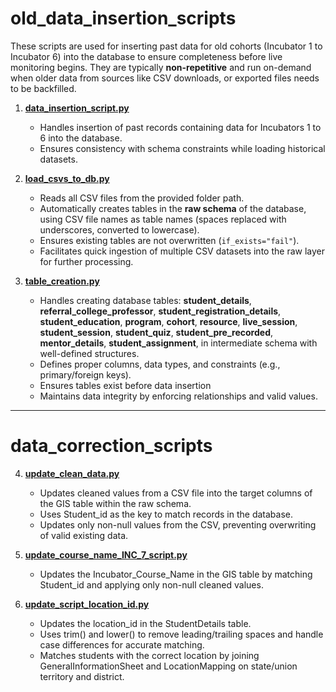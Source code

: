 # old_data_insertion_scripts

These scripts are used for inserting past data for old cohorts (Incubator 1 to Incubator 6) into the database to ensure completeness before live monitoring begins. They are typically **non-repetitive** and run on-demand when older data from sources like CSV downloads, or exported files needs to be backfilled.

1. **[data\_insertion\_script.py](https://github.com/VigyanShaala-Tech/deployment_scripts/blob/main/old_data_insertion_scripts/data_insertion_script.py)**

   * Handles insertion of past records containing data for Incubators 1 to 6 into the database.
   * Ensures consistency with schema constraints while loading historical datasets.

2. **[load\_csvs\_to\_db.py](https://github.com/VigyanShaala-Tech/deployment_scripts/blob/main/old_data_insertion_scripts/load_csvs_to_db.py)**

    * Reads all CSV files from the provided folder path.  
    * Automatically creates tables in the **raw schema** of the database, using CSV file names as table names (spaces replaced with underscores, converted to lowercase).  
    * Ensures existing tables are not overwritten (`if_exists="fail"`).  
    * Facilitates quick ingestion of multiple CSV datasets into the raw layer for further processing. 

3. **[table\_creation.py](https://github.com/VigyanShaala-Tech/deployment_scripts/blob/main/old_data_insertion_scripts/table_creation.py)**

    * Handles creating database tables: **student_details**, **referral_college_professor**, **student_registration_details**, **student_education**, **program**, **cohort**, **resource**, **live_session**, **student_session**, **student_quiz**, **student_pre_recorded**, **mentor_details**, **student_assignment**, in intermediate schema with well-defined structures.
    * Defines proper columns, data types, and constraints (e.g., primary/foreign keys).
    * Ensures tables exist before data insertion
    * Maintains data integrity by enforcing relationships and valid values.

---
# data_correction_scripts

4. **[update\_clean\_data.py](https://github.com/VigyanShaala-Tech/deployment_scripts/blob/main/old_data_insertion_scripts/update_clean_data.py)**

    * Updates cleaned values from a CSV file into the target columns of the GIS table within the raw schema.
    * Uses Student_id as the key to match records in the database.
    * Updates only non-null values from the CSV, preventing overwriting of valid existing data.

5. **[update\_course\_name\_INC_7\_script.py](https://github.com/VigyanShaala-Tech/deployment_scripts/blob/main/old_data_insertion_scripts/update_course_name_INC_7_script.py)**

    * Updates the Incubator_Course_Name in the GIS table by matching Student_id and applying only non-null cleaned values.

6. **[update\_script\_location\_id.py](https://github.com/VigyanShaala-Tech/deployment_scripts/blob/main/old_data_insertion_scripts/update_script_location_id.py)**
    
    * Updates the location_id in the StudentDetails table.
    * Uses trim() and lower() to remove leading/trailing spaces and handle case differences for accurate matching.
    * Matches students with the correct location by joining GeneralInformationSheet and LocationMapping on state/union territory and district.